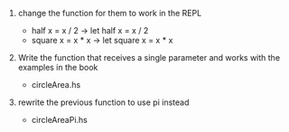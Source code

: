 1. change the function for them to work in the REPL
    - half x = x / 2 → let half x = x / 2
    - square x = x * x → let square x = x * x

2. Write the function that receives a single parameter and works with the examples in the book
    - circleArea.hs

3. rewrite the previous function to use pi instead
    - circleAreaPi.hs